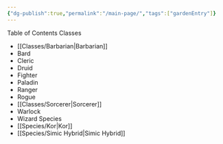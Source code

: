 ```yaml
---
{"dg-publish":true,"permalink":"/main-page/","tags":["gardenEntry"]}
---
```


Table of Contents
Classes
- [[Classes/Barbarian\|Barbarian]]
- Bard
- Cleric
- Druid
- Fighter
- Paladin
- Ranger
- Rogue
- [[Classes/Sorcerer\|Sorcerer]]
- Warlock
- Wizard
Species
- [[Species/Kor\|Kor]]
- [[Species/Simic Hybrid\|Simic Hybrid]]
